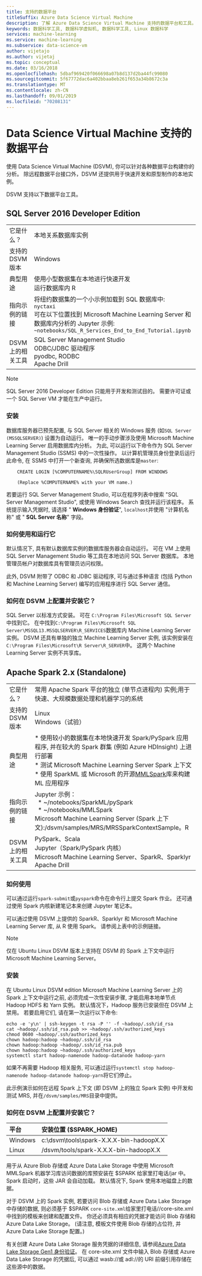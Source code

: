 ```yaml
---
title: 支持的数据平台
titleSuffix: Azure Data Science Virtual Machine
description: 了解 Azure Data Science Virtual Machine 支持的数据平台和工具。
keywords: 数据科学工具, 数据科学虚拟机, 数据科学工具, Linux 数据科学
services: machine-learning
ms.service: machine-learning
ms.subservice: data-science-vm
author: vijetajo
ms.author: vijetaj
ms.topic: conceptual
ms.date: 03/16/2018
ms.openlocfilehash: 5dbaf969420f066698a07b8d137d2ba44fc99080
ms.sourcegitcommit: 5f67772dac6a402bbaa8eb261f653a34b8672c3a
ms.translationtype: MT
ms.contentlocale: zh-CN
ms.lasthandoff: 09/01/2019
ms.locfileid: "70208131"
---
```

# <a name="data-platforms-supported-on-the-data-science-virtual-machine"></a>Data Science Virtual Machine 支持的数据平台

使用 Data Science Virtual Machine (DSVM), 你可以针对各种数据平台构建你的分析。 除远程数据平台接口外，DSVM 还提供用于快速开发和原型制作的本地实例。

DSVM 支持以下数据平台工具。

## <a name="sql-server-2016-developer-edition"></a>SQL Server 2016 Developer Edition

| | |
| ------------- | ------------- |
| 它是什么？   | 本地关系数据库实例      |
| 支持的 DSVM 版本      | Windows      |
| 典型用途      | 使用小型数据集在本地进行快速开发 <br/> 运行数据库内 R   |
| 指向示例的链接      |    将纽约数据集的一个小示例加载到 SQL 数据库中:<br/>  `nyctaxi` <br/> 可在以下位置找到 Microsoft Machine Learning Server 和数据库内分析的 Jupyter 示例:<br/> `~notebooks/SQL_R_Services_End_to_End_Tutorial.ipynb`  |
| DSVM 上的相关工具       | SQL Server Management Studio <br/> ODBC/JDBC 驱动程序<br/> pyodbc, RODBC<br />Apache Drill      |

> [!NOTE]
> SQL Server 2016 Developer Edition 只能用于开发和测试目的。 需要许可证或一个 SQL Server VM 才能在生产中运行。


### <a name="setup"></a>安装

数据库服务器已预先配置, 与 SQL Server 相关的 Windows 服务 (如`SQL Server (MSSQLSERVER)`) 设置为自动运行。 唯一的手动步骤涉及使用 Microsoft Machine Learning Server 启用数据库内分析。 为此, 可以运行以下命令作为 SQL Server Management Studio (SSMS) 中的一次性操作。 以计算机管理员身份登录后运行此命令, 在 SSMS 中打开一个新查询, 并确保所选数据库是`master`:

        CREATE LOGIN [%COMPUTERNAME%\SQLRUserGroup] FROM WINDOWS 

        (Replace %COMPUTERNAME% with your VM name.)
       
若要运行 SQL Server Management Studio, 可以在程序列表中搜索 "SQL Server Management Studio", 或使用 Windows Search 查找并运行该程序。 系统提示输入凭据时, 请选择 " **Windows 身份验证**", ```localhost```并使用 "计算机名称" 或 " **SQL Server 名称**" 字段。

### <a name="how-to-use-and-run-it"></a>如何使用和运行它

默认情况下, 具有默认数据库实例的数据库服务器会自动运行。 可在 VM 上使用 SQL Server Management Studio 等工具在本地访问 SQL Server 数据库。 本地管理员帐户对数据库具有管理员访问权限。

此外, DSVM 附带了 ODBC 和 JDBC 驱动程序, 可与通过多种语言 (包括 Python 和 Machine Learning Server) 编写的应用程序进行 SQL Server 通信。

### <a name="how-is-it-configured-and-installed-on-the-dsvm"></a>如何在 DSVM 上配置并安装它？ 

 SQL Server 以标准方式安装。 可在 `C:\Program Files\Microsoft SQL Server` 中找到它。 在中找到`C:\Program Files\Microsoft SQL Server\MSSQL13.MSSQLSERVER\R_SERVICES`数据库内 Machine Learning Server 实例。 DSVM 还具有单独的独立 Machine Learning Server 实例, 该实例安装在`C:\Program Files\Microsoft\R Server\R_SERVER`中。 这两个 Machine Learning Server 实例不共享库。


## <a name="apache-spark-2x-standalone"></a>Apache Spark 2.x (Standalone)

| | |
| ------------- | ------------- |
| 它是什么？   | 常用 Apache Spark 平台的独立 (单节点进程内) 实例;用于快速、大规模数据处理和机器学习的系统     |
| 支持的 DSVM 版本      | Linux <br /> Windows（试验）      |
| 典型用途      | * 使用较小的数据集在本地快速开发 Spark/PySpark 应用程序, 并在较大的 Spark 群集 (例如 Azure HDInsight) 上进行部署<br/> * 测试 Microsoft Machine Learning Server Spark 上下文 <br />* 使用 SparkML 或 Microsoft 的开源[MMLSpark](https://github.com/Azure/mmlspark)库来构建 ML 应用程序 |
| 指向示例的链接      |    Jupyter 示例： <br />&nbsp;&nbsp;* ~/notebooks/SparkML/pySpark <br /> &nbsp;&nbsp;* ~/notebooks/MMLSpark <br /> Microsoft Machine Learning Server (Spark 上下文):/dsvm/samples/MRS/MRSSparkContextSample。R |
| DSVM 上的相关工具       | PySpark、Scala<br/>Jupyter（Spark/PySpark 内核）<br/>Microsoft Machine Learning Server、SparkR、Sparklyr <br />Apache Drill      |

### <a name="how-to-use-it"></a>如何使用
可以通过运行`spark-submit`或`pyspark`命令在命令行上提交 Spark 作业。 还可通过使用 Spark 内核新建笔记本来创建 Jupyter 笔记本。

可以通过使用 DSVM 上提供的 SparkR、Sparklyr 和 Microsoft Machine Learning Server 库, 从 R 使用 Spark。 请参阅上表中的示例链接。

> [!NOTE]
> 仅在 Ubuntu Linux DSVM 版本上支持在 DSVM 的 Spark 上下文中运行 Microsoft Machine Learning Server。



### <a name="setup"></a>安装
在 Ubuntu Linux DSVM edition Microsoft Machine Learning Server 上的 Spark 上下文中运行之前, 必须完成一次性安装步骤, 才能启用本地单节点 Hadoop HDFS 和 Yarn 实例。 默认情况下，Hadoop 服务已安装但在 DSVM 上禁用。 若要启用它们, 请在第一次运行以下命令:

    echo -e 'y\n' | ssh-keygen -t rsa -P '' -f ~hadoop/.ssh/id_rsa
    cat ~hadoop/.ssh/id_rsa.pub >> ~hadoop/.ssh/authorized_keys
    chmod 0600 ~hadoop/.ssh/authorized_keys
    chown hadoop:hadoop ~hadoop/.ssh/id_rsa
    chown hadoop:hadoop ~hadoop/.ssh/id_rsa.pub
    chown hadoop:hadoop ~hadoop/.ssh/authorized_keys
    systemctl start hadoop-namenode hadoop-datanode hadoop-yarn

如果不再需要 Hadoop 相关服务, 可以通过运行```systemctl stop hadoop-namenode hadoop-datanode hadoop-yarn```将它们停止。

此示例演示如何在远程 Spark 上下文 (即 DSVM 上的独立 Spark 实例) 中开发和测试 MRS, 并在`/dsvm/samples/MRS`目录中提供。


### <a name="how-is-it-configured-and-installed-on-the-dsvm"></a>如何在 DSVM 上配置并安装它？ 
|平台|安装位置 ($SPARK_HOME)|
|:--------|:--------|
|Windows | c:\dsvm\tools\spark-X.X.X-bin-hadoopX.X|
|Linux   | /dsvm/tools/spark-X.X.X-bin-hadoopX.X|


用于从 Azure Blob 存储或 Azure Data Lake Storage 中使用 Microsoft MMLSpark 机器学习库访问数据的库预安装在 $SPARK 给家里打电话/jar 中。 Spark 启动时，这些 JAR 会自动加载。 默认情况下, Spark 使用本地磁盘上的数据。 

对于 DSVM 上的 Spark 实例, 若要访问 Blob 存储或 Azure Data Lake Storage 中存储的数据, 则必须基于 $SPARK `core-site.xml`给家里打电话//core-site.xml 中找到的模板来创建和配置文件。 你还必须具有相应的凭据才能访问 Blob 存储和 Azure Data Lake Storage。 (请注意, 模板文件使用 Blob 存储的占位符, 并 Azure Data Lake Storage 配置。)

有关创建 Azure Data Lake Storage 服务凭据的详细信息, 请参阅[Azure Data Lake Storage Gen1 身份验证](https://docs.microsoft.com/azure/data-lake-store/data-lake-store-authenticate-using-active-directory)。 在 core-site.xml 文件中输入 Blob 存储或 Azure Data Lake Storage 的凭据后, 可以通过 wasb://或 adl://的 URI 前缀引用存储在这些源中的数据。

